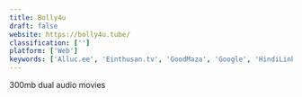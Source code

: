 ```yaml
---
title: Bolly4u
draft: false 
website: https://bolly4u.tube/
classification: ['']
platform: ['Web']
keywords: ['Alluc.ee', 'Einthusan.tv', 'GoodMaza', 'Google', 'HindiLinks4u.to', 'MovieWatcher.io', 'Pahe', 'Stagevu', 'World4ufree.cool']
---
```

300mb dual audio movies